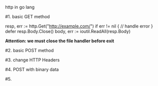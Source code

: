 http in go lang


#1. basic GET method

resp, err := http.Get("http://example.com/")
if err != nil {
	// handle error
}
defer resp.Body.Close()
body, err := ioutil.ReadAll(resp.Body)

**Attention: we must close the file handler before exit**

#2. basic POST method

#3. change HTTP Headers

#4. POST with binary data

#5.